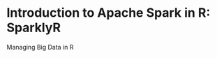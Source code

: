# Introduction to Apache Spark in R: SparklyR
Managing Big Data in R


[](https://campus.datacamp.com/courses/introduction-to-spark-in-r-using-sparklyr/light-my-fire-starting-to-use-spark-with-dplyr-syntax?ex=8)
